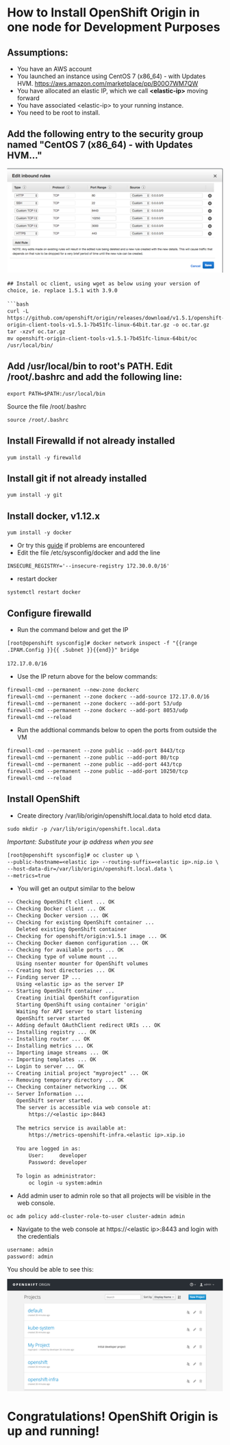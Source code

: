 # How to Install OpenShift Origin in one node for Development Purposes

## Assumptions:

- You have an AWS account
- You launched an instance using CentOS 7 (x86_64) - with Updates HVM. https://aws.amazon.com/marketplace/pp/B00O7WM7QW
- You have allocated an elastic IP, which we call **\<elastic-ip\>** moving forward
- You have associated \<elastic-ip\> to your running instance.
- You need to be root to install.

## Add the following entry to the security group named "CentOS 7 (x86_64) - with Updates HVM..."

<img src="images/aws_security_group_openshift.png">

```
## Install oc client, using wget as below using your version of choice, ie. replace 1.5.1 with 3.9.0

```bash
curl -L https://github.com/openshift/origin/releases/download/v1.5.1/openshift-origin-client-tools-v1.5.1-7b451fc-linux-64bit.tar.gz -o oc.tar.gz
tar -xzvf oc.tar.gz 
mv openshift-origin-client-tools-v1.5.1-7b451fc-linux-64bit/oc /usr/local/bin/
```

## Add /usr/local/bin to root's PATH. Edit /root/.bashrc and add the following line:

```
export PATH=$PATH:/usr/local/bin
```
Source the file /root/.bashrc

```
source /root/.bashrc
```

## Install Firewalld if not already installed

```
yum install -y firewalld
```
## Install git if not already installed

```
yum install -y git
```

## Install docker, v1.12.x  

```
yum install -y docker
```
 - Or try this [guide](https://gist.github.com/johnmccabe/b8092fcc31335eb789a734d68b1efe53) if problems are encountered
- Edit the file /etc/sysconfig/docker and add the line 

```
INSECURE_REGISTRY='--insecure-registry 172.30.0.0/16'
```
- restart docker

```
systemctl restart docker
```
## Configure firewalld

- Run the command below and get the IP

```
[root@openshift sysconfig]# docker network inspect -f "{{range .IPAM.Config }}{{ .Subnet }}{{end}}" bridge

172.17.0.0/16
```

- Use the IP return above for the below commands:

```
firewall-cmd --permanent --new-zone dockerc
firewall-cmd --permanent --zone dockerc --add-source 172.17.0.0/16
firewall-cmd --permanent --zone dockerc --add-port 53/udp
firewall-cmd --permanent --zone dockerc --add-port 8053/udp
firewall-cmd --reload
```
- Run the addtional commands below to open the ports from outside the VM

```
firewall-cmd --permanent --zone public --add-port 8443/tcp
firewall-cmd --permanent --zone public --add-port 80/tcp
firewall-cmd --permanent --zone public --add-port 443/tcp
firewall-cmd --permanent --zone public --add-port 10250/tcp
firewall-cmd --reload
 ```

## Install OpenShift

- Create directory /var/lib/origin/openshift.local.data to hold etcd data.

```
sudo mkdir -p /var/lib/origin/openshift.local.data
```
*Important: Substitute your ip address when you see <elastic ip>*

```
[root@openshift sysconfig]# oc cluster up \
--public-hostname=<elastic ip> --routing-suffix=<elastic ip>.nip.io \
--host-data-dir=/var/lib/origin/openshift.local.data \
--metrics=true
```
- You will get an output similar to the below

```
-- Checking OpenShift client ... OK
-- Checking Docker client ... OK
-- Checking Docker version ... OK
-- Checking for existing OpenShift container ... 
   Deleted existing OpenShift container
-- Checking for openshift/origin:v1.5.1 image ... OK
-- Checking Docker daemon configuration ... OK
-- Checking for available ports ... OK
-- Checking type of volume mount ... 
   Using nsenter mounter for OpenShift volumes
-- Creating host directories ... OK
-- Finding server IP ... 
   Using <elastic ip> as the server IP
-- Starting OpenShift container ... 
   Creating initial OpenShift configuration
   Starting OpenShift using container 'origin'
   Waiting for API server to start listening
   OpenShift server started
-- Adding default OAuthClient redirect URIs ... OK
-- Installing registry ... OK
-- Installing router ... OK
-- Installing metrics ... OK
-- Importing image streams ... OK
-- Importing templates ... OK
-- Login to server ... OK
-- Creating initial project "myproject" ... OK
-- Removing temporary directory ... OK
-- Checking container networking ... OK
-- Server Information ... 
   OpenShift server started.
   The server is accessible via web console at:
       https://<elastic ip>:8443

   The metrics service is available at:
       https://metrics-openshift-infra.<elastic ip>.xip.io

   You are logged in as:
       User:     developer
       Password: developer

   To login as administrator:
       oc login -u system:admin
```

- Add admin user to admin role so that all projects will be visible in the web console.

```
oc adm policy add-cluster-role-to-user cluster-admin admin
```

- Navigate to the web console at https://\<elastic ip\>:8443 and login with the credentials

```
username: admin
password: admin
```
You should be able to see this:

<img src="images/web_console.png">

# Congratulations! OpenShift Origin is up and running!
